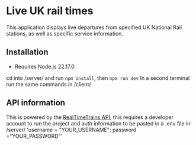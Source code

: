 # Live UK rail times 

This application displays live departures from specified UK National Rail stations, as well as specific service information.

## Installation
- Requires Node.js 22.17.0

cd into /server/ and run `npm install`, then `npm run dev`
In a second terminal run the same commands in /client/

## API information
This is powered by the [RealTimeTrains API](https://api.rtt.io/), this requires a developer account to run the project and auth information to be pasted in a .env file in /server/
'username = "YOUR_USERNAME"; password ="YOUR_PASSWORD"'
